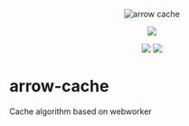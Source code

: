 <div>
  <p align="center"><img src="https://github.com/wizaaard/arrow-cache/blob/master/doc/logo.png" alt="arrow cache"></p>
</div>
<p align="center">
  <img src="https://github.com/wizaaard/arrow-cache/blob/master/doc/text.png" />
</p>
<p align="center">
  <img src="https://img.shields.io/github/license/flat-dev-ti/Flat.svg?style=flat-square">
  <img src="https://img.shields.io/badge/TypeScript-3.2-blue.svg?style=flat-square">
</p>

# arrow-cache

Cache algorithm based on webworker

